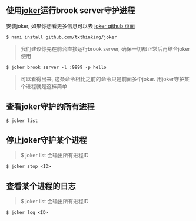 ## 使用[joker](https://github.com/txthinking/joker)运行brook server守护进程

安装joker, 如果你想看更多信息可以去 [joker github 页面](https://github.com/txthinking/joker)

```
$ nami install github.com/txthinking/joker
```

> 我们建议你先在前台直接运行brook server, 确保一切都正常后再结合joker使用

```
$ joker brook server -l :9999 -p hello
```

> 可以看得出来, 这条命令相比之前的命令只是前面多个joker. 用joker守护某个进程就是这样简单

## 查看joker守护的所有进程

```
$ joker list
```

## 停止joker守护某个进程

> $ joker list 会输出所有进程ID

```
$ joker stop <ID>
```

## 查看某个进程的日志

> $ joker list 会输出所有进程ID

```
$ joker log <ID>
```

